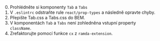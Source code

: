 0. Prohlédněte si komponenty `Tab` a `Tabs`
1. V `.eslintrc` odstraňte rule `react/prop-types` a následně opravte chyby.
2. Přepište Tab.css a Tabs.css do BEM.
3. V komponentách `Tab` a `Tabs` není zohledněna vstupní property `className`.
4. Zrefaktorujte pomocí funkce `cx` z `ramda-extension`.